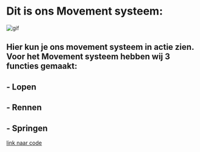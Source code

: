 # Dit is ons Movement systeem:

![gif](Media/SLASH%20(Game%20Project)%20-%20Menu%20Screen%20SLASH%20-%20Windows,%20Mac,%20Linux%20-%20Unity%202022.3.54f1%20_DX11_%202025-03-06%2013-57-10.gif)

## Hier kun je ons movement systeem in actie zien. Voor het Movement systeem hebben wij 3 functies gemaakt:

## - Lopen

## - Rennen

## - Springen

[link naar code](../Assets/Scripts/Player/Movement/Player%20Movement.cs)